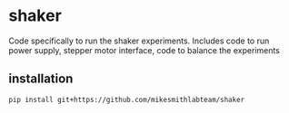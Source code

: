 # shaker

Code specifically to run the shaker experiments. Includes code to run power supply, stepper motor interface, code to balance the experiments

## installation
    pip install git+https://github.com/mikesmithlabteam/shaker
